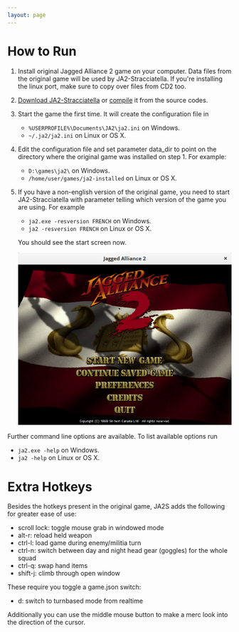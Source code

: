 ```yaml
---
layout: page
---
```


# How to Run

1. Install original Jagged Alliance 2 game on your computer.  Data files from the original game will be used by JA2-Stracciatella. If you're installing the linux port, make sure to copy over files from CD2 too.

1. [Download JA2-Stracciatella](/download) or [compile](https://github.com/ja2-stracciatella/ja2-stracciatella/blob/master/COMPILATION.md) it from the source codes.

1. Start the game the first time.  It will create the configuration file in

   - `%USERPROFILE%\Documents\JA2\ja2.ini` on Windows.
   - `~/.ja2/ja2.ini` on Linux or OS X.

1. Edit the configuration file and set parameter data_dir to point on the directory where the original game was installed on step 1.  For example:

   - `D:\games\ja2\` on Windows.
   - `/home/user/games/ja2-installed` on Linux or OS X.


1. If you have a non-english version of the original game, you need to start JA2-Stracciatella with parameter telling which version of the game you are using.  For example

   - ```ja2.exe -resversion FRENCH``` on Windows.
   - ```ja2 -resversion FRENCH``` on Linux or OS X.

   You should see the start screen now.

   ![Ja2 Stracciatella start screen](/img/start-screen.png)

Further command line options are available. To list available options run

- `ja2.exe -help` on Windows.
- `ja2 -help` on Linux or OS X.

# Extra Hotkeys

Besides the hotkeys present in the original game, JA2S adds the following for greater ease of use:
- scroll lock: toggle mouse grab in windowed mode
- alt-r: reload held weapon
- ctrl-l: load game during enemy/militia turn
- ctrl-n: switch between day and night head gear (goggles) for the whole squad
- ctrl-q: swap hand items 
- shift-j: climb through open window

These require you toggle a game.json switch:
- d: switch to turnbased mode from realtime

Additionally you can use the middle mouse button to make a merc look into the direction of the cursor.
